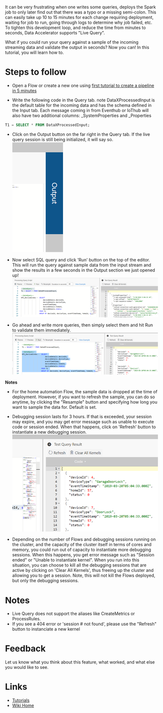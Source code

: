 It can be very frustrating when one writes some queries, deploys the Spark job to only later find out that there was a typo or a missing semi-colon. This can easily take up 10 to 15 minutes for each change requiring deployment, waiting for job to run, going through logs to determine why job failed, etc. To tighten this development loop, and reduce the time from minutes to seconds, Data Accelerator supports "Live Query".

What if you could run your query against a sample of the incoming streaming data and validate the output in seconds? Now you can! In this tutorial, you will learn how to. 

# Steps to follow
- Open a Flow or create a new one using [first tutorial to create a pipeline in 5 minutes](Creating-your-first-pipeline-in-5-minutes!)

- Write the following code in the Query tab. note DataXProcessedInput is the default table for the incoming data and has the schema defined in the Input tab. Each message coming in from Eventhub or IoThub will also have two additional columns: _SystemProperties and _Properties <br/>

```sql
T1 = SELECT * FROM DataXProcessedInput;
```

- Click on the Output button on the far right in the Query tab. If the live query session is still being initialized, it will say so.<br/>
![Output](./tutorials/images/outputlq.PNG)<br/>

- Now select SQL query and click 'Run' button on the top of the editor. This will run the query against sample data from the input stream and show the results in a few seconds in the Output section we just opened up!<br/>
![LiveQuery](./tutorials/images/lq2.PNG)<br/>

- Go ahead and write more queries, then simply select them and hit Run to validate them immediately. <br/>
![LiveQuery](./tutorials/images/livequery.PNG)<br/>

**Notes**
- For the home automation Flow, the sample data is dropped at the time of deployment. However, if you want to refresh the sample, you can do so anytime, by clicking the "Resample" button and specifying how long you want to sample the data for. Default is set.

- Debugging session lasts for 3 hours. If that is exceeded, your session may expire, and you may get error message such as unable to execute code or session ended. When that happens, click on 'Refresh' button to instantiate a new debugging session.<br/>
![LiveQuery](./tutorials/images/lqfix.PNG)<br/>

- Depending on the number of Flows and debugging sessions running on the cluster, and the capacity of the cluster itself in terms of cores and memory, you could run out of capacity to instantiate more debugging sessions. When this happens, you get error message such as "Session ended" or "Unable to instantiate kernel". When you run into this situation, you can choose to kill all the debugging sessions that are active by clicking on 'Clear All Kernels', thus freeing up the cluster and allowing you to get a session. Note, this will not kill the Flows deployed, but only the debugging sessions. 

# Notes
 - Live Query does not support the aliases like CreateMetrics or ProcessRules.  
 - If you see a 404 error or 'session # not found', please use the "Refresh" button to instanciate a new kernel

# Feedback
Let us know what you think about this feature, what worked, and what else you would like to see. 

# Links
* [Tutorials](Tutorials)
* [Wiki Home](Home) 

 